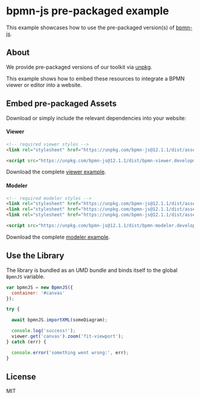 # bpmn-js pre-packaged example

This example showcases how to use the pre-packaged version(s) of [bpmn-js](https://github.com/bpmn-io/bpmn-js).


## About

We provide pre-packaged versions of our toolkit via [unpkg](https://unpkg.com/bpmn-js/dist/).

This example shows how to embed these resources to integrate a BPMN viewer or editor
into a website.


## Embed pre-packaged Assets

Download or simply include the relevant dependencies into your website:

#### Viewer

```html
<!-- required viewer styles -->
<link rel="stylesheet" href="https://unpkg.com/bpmn-js@12.1.1/dist/assets/bpmn-js.css" />

<script src="https://unpkg.com/bpmn-js@12.1.1/dist/bpmn-viewer.development.js"></script>
```

Download the complete [viewer example](https://cdn.staticaly.com/gh/bpmn-io/bpmn-js-examples/master/starter/viewer.html).

#### Modeler

```html
<!-- required modeler styles -->
<link rel="stylesheet" href="https://unpkg.com/bpmn-js@12.1.1/dist/assets/diagram-js.css" />
<link rel="stylesheet" href="https://unpkg.com/bpmn-js@12.1.1/dist/assets/bpmn-js.css" />
<link rel="stylesheet" href="https://unpkg.com/bpmn-js@12.1.1/dist/assets/bpmn-font/css/bpmn.css" />

<script src="https://unpkg.com/bpmn-js@12.1.1/dist/bpmn-modeler.development.js"></script>
```

Download the complete [modeler example](https://cdn.staticaly.com/gh/bpmn-io/bpmn-js-examples/master/starter/modeler.html).


## Use the Library

The library is bundled as an UMD bundle and binds itself to the global `BpmnJS`
variable.

```javascript
var bpmnJS = new BpmnJS({
  container: '#canvas'
});

try {

  await bpmnJS.importXML(someDiagram);

  console.log('success!');
  viewer.get('canvas').zoom('fit-viewport');
} catch (err) {

  console.error('something went wrong:', err);
}
```

## License

MIT
